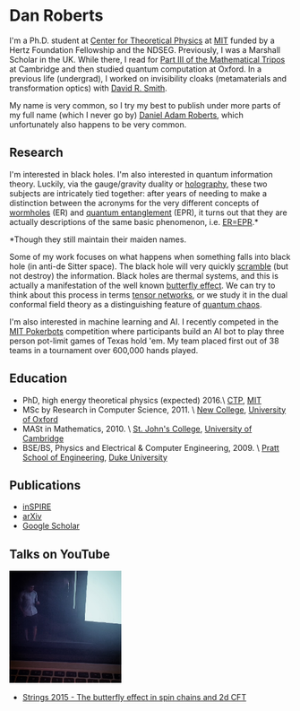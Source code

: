 # Dan Roberts

I'm a Ph.D. student at [Center for Theoretical Physics](http://www-ctp.mit.edu/) at [MIT](http://web.mit.edu/) funded by a Hertz Foundation Fellowship and the NDSEG. Previously, I was a Marshall Scholar in the UK. While there, I read for [Part III of the Mathematical Tripos](http://www.maths.cam.ac.uk/postgrad/mathiii/) at Cambridge and then studied quantum computation at Oxford. In a previous life (undergrad), I worked on invisibility cloaks (metamaterials and transformation optics) with [David R. Smith](http://people.ee.duke.edu/~drsmith/).

My name is very common, so I try my best to publish under more parts of my full name (which I never go by) [Daniel Adam Roberts](http://www.danintheory.com), which unfortunately also happens to be very common.

## Research
I'm interested in black holes. I'm also interested in quantum information theory. Luckily, via the gauge/gravity duality or [holography](http://arxiv.org/abs/hep-th/9711200), these two subjects are intricately tied together: after years of needing to make a distinction between the acronyms for the very different concepts of [wormholes](http://journals.aps.org/pr/abstract/10.1103/PhysRev.48.73) (ER) and [quantum entanglement](http://journals.aps.org/pr/abstract/10.1103/PhysRev.47.777) (EPR), it turns out that they are actually descriptions of the same basic phenomenon, i.e. [ER=EPR](http://arxiv.org/abs/1306.0533).*

*Though they still maintain their maiden names.

Some of my work focuses on what happens when something falls into black hole (in anti-de Sitter space). The black hole will very quickly [scramble](http://arxiv.org/abs/0808.2096) (but not destroy) the information. Black holes are thermal systems, and this is actually a manifestation of the well known [butterfly effect](http://arxiv.org/abs/1306.0622). We can try to think about this process in terms [tensor networks](http://arxiv.org/abs/1409.8180), or we study it in the dual conformal field theory as a distinguishing feature of [quantum chaos](http://arxiv.org/abs/1412.5123).

I'm also interested in machine learning and AI. I recently competed in the [MIT Pokerbots](http://mitpokerbots.com/) competition where participants build an AI bot to play three person pot-limit games of Texas hold 'em. My team placed first out of 38 teams in a tournament over 600,000 hands played.

## Education
* PhD, high energy theoretical physics (expected) 2016.\\
[CTP](http://www-ctp.mit.edu/), [MIT](http://web.mit.edu/)
* MSc by Research in Computer Science, 2011. \\
[New College](http://www.new.ox.ac.uk/), [University of Oxford](http://www.ox.ac.uk/)
* MASt in Mathematics, 2010. \\
[St. John's College](http://www.joh.cam.ac.uk/), [University of Cambridge](http://www.cam.ac.uk/)
* BSE/BS, Physics and Electrical & Computer Engineering, 2009. \\
[Pratt School of Engineering](http://pratt.duke.edu/), [Duke University](http://duke.edu/)

## Publications
* [inSPIRE](http://inspirehep.net/author/profile/Daniel.A.Roberts.1)
* [arXiv](http://arxiv.org/a/roberts_d_3.html)
* [Google Scholar](http://scholar.google.com/citations?user=f6584f8AAAAJ)

## Talks on YouTube
![Picture of video playing youtube talk](images/dar-talk.png "Picture of video playing youtube talk")

* [Strings 2015 - The butterfly effect in spin chains and 2d CFT](http://youtu.be/06fiqmu-9ak) 


<!-- {% bibliography %}

## Other Publications
{% bibliography --file other-publications.bib%} -->